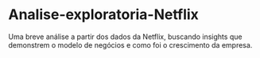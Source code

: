 # Analise-exploratoria-Netflix
Uma breve análise a partir  dos dados da Netflix, buscando insights que demonstrem o modelo de negócios e como foi o crescimento da empresa.
